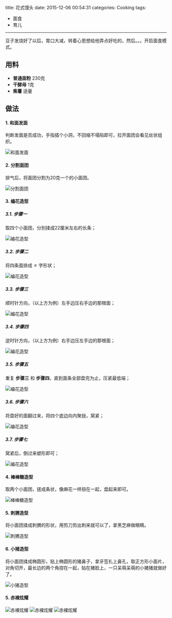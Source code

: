 title: 花式馒头
date: 2015-12-06 00:54:31
categories: Cooking
tags:
 - 面食
 - 育儿
---

豆子发烧好了以后，胃口大减，转着心思想给他弄点好吃的，然后。。。开启面食模式。

## 用料

* **普通面粉** 230克
* **干酵母** 1克
* **紫薯** 适量


## 做法

#### 1. 和面发面

判断发面是否成功，手指插个小洞，不回缩不塌陷即可，拉开面团会看见丝状组织。

![和面发面](p1.jpg)

#### 2. 分割面团
排气后，将面团分割为20克一个的小面团。

![分割面团](p2.jpg)

#### 3. 编花造型

##### 3.1. 步骤一

取四个小面团，分別揉成22厘米左右的长条；

![编花造型](p3.jpg)

##### 3.2. 步骤二

将四条面排成 `＃` 字形状；

![编花造型](p4.jpg)

##### 3.3. 步骤三

顺时针方向，（以上方为例）左手边压右手边的那根面；

![编花造型](p5.jpg)

##### 3.4. 步骤四

逆时针方向，（以上方为例）右手边压左手边的那根面；

![编花造型](p6.jpg)

##### 3.5. 步骤五

重复 **步骤三** 和 **步骤四**，直到面条全部盘完为止，压紧最低端；

![编花造型](p7.jpg)

##### 3.6. 步骤六

将盘好的面翻过来，将四个底边向内聚拢，窝紧；

![编花造型](p8.jpg)

##### 3.7. 步骤七

窝紧后，倒过来塑形即可；

![编花造型](p9.jpg)


#### 4. 棒棒糖造型

取两个小面团，搓成条状，像麻花一样扭在一起，盘起来即可。

![棒棒糖造型](p10.jpg)

#### 5. 刺猬造型
将小面团揉成刺猬的形状，用剪刀剪出刺来就可以了，拿黑芝麻做眼睛。

![刺猬造型](p11.jpg)

#### 6. 小猪造型
将小面团揉成椭圆形，贴上椭圆形的猪鼻子，拿牙签扎上鼻孔，取正方形小面片，对角切开，最长边的两个角捏在一起，贴在猪脸上，一只呆萌呆萌的小猪猪就做好了。

![小猪造型](p12.jpg)

#### 5. 赤裸炫耀

![赤裸炫耀](p13.jpg)
![赤裸炫耀](p14.jpg)
![赤裸炫耀](p15.jpg)